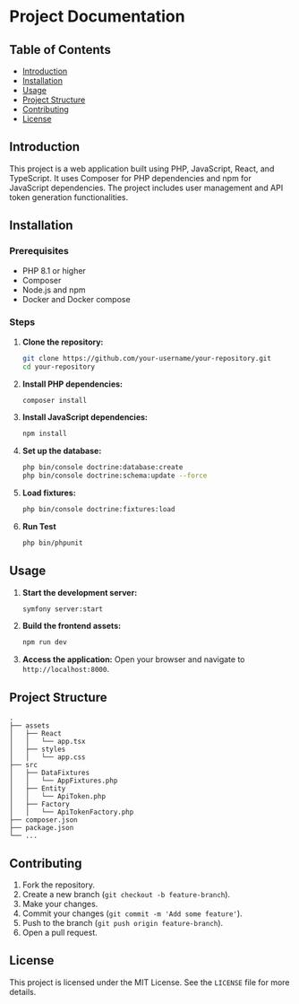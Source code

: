 # Project Documentation

## Table of Contents
- [Introduction](#introduction)
- [Installation](#installation)
- [Usage](#usage)
- [Project Structure](#project-structure)
- [Contributing](#contributing)
- [License](#license)

## Introduction
This project is a web application built using PHP, JavaScript, React, and TypeScript. It uses Composer for PHP dependencies and npm for JavaScript dependencies. The project includes user management and API token generation functionalities.

## Installation

### Prerequisites
- PHP 8.1 or higher
- Composer
- Node.js and npm
- Docker and Docker compose

### Steps
1. **Clone the repository:**
    ```sh
    git clone https://github.com/your-username/your-repository.git
    cd your-repository
    ```

2. **Install PHP dependencies:**
    ```sh
    composer install
    ```

3. **Install JavaScript dependencies:**
    ```sh
    npm install
    ```

4. **Set up the database:**
    ```sh
    php bin/console doctrine:database:create
    php bin/console doctrine:schema:update --force
    ```

5. **Load fixtures:**
    ```sh
    php bin/console doctrine:fixtures:load
    ```
6. **Run Test**
    ```sh
    php bin/phpunit
    ```

## Usage
1. **Start the development server:**
    ```sh
    symfony server:start
    ```

2. **Build the frontend assets:**
    ```sh
    npm run dev
    ```

3. **Access the application:**
   Open your browser and navigate to `http://localhost:8000`.

## Project Structure
```
.
├── assets
│   ├── React
│   │   └── app.tsx
│   ├── styles
│   │   └── app.css
├── src
│   ├── DataFixtures
│   │   └── AppFixtures.php
│   ├── Entity
│   │   └── ApiToken.php
│   ├── Factory
│   │   └── ApiTokenFactory.php
├── composer.json
├── package.json
└── ...
```

## Contributing
1. Fork the repository.
2. Create a new branch (`git checkout -b feature-branch`).
3. Make your changes.
4. Commit your changes (`git commit -m 'Add some feature'`).
5. Push to the branch (`git push origin feature-branch`).
6. Open a pull request.

## License
This project is licensed under the MIT License. See the `LICENSE` file for more details.
